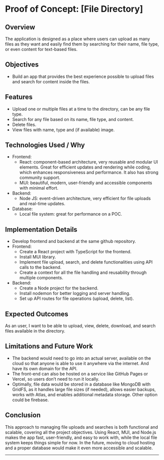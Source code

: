 # Proof of Concept: [File Directory]

## Overview

The application is designed as a place where users can upload as many files as they want and easily find them by searching for their name, file type, or even content for text-based files.

## Objectives

- Build an app that provides the best experience possible to upload files and search for content inside the files.

## Features

- Upload one or multiple files at a time to the directory, can be any file type.
- Search for any file based on its name, file type, and content.
- Delete files.
- View files with name, type and (if available) image.

## Technologies Used / Why

- Frontend:
  - React: component-based architecture, very reusable and modular UI elements. Great for efficient updates and rendering while coding, which enhances responsiveness and performance. It also has strong community support.
  - MUI: beautiful, modern, user-friendly and accessible components with minimal effort.
- Backend:
  - Node JS: event-driven architecture, very efficient for file uploads and real-time updates.
- Database:
  - Local file system: great for performance on a POC.

## Implementation Details

- Develop frontend and backend at the same github repository.
- Frontend:
  - Create a React project with TypeScript for the frontend.
  - Install MUI library.
  - Implement file upload, search, and delete functionalities using API calls to the backend.
  - Create a context for all the file handling and reusability through multiple components.
- Backend:
  - Create a Node project for the backend.
  - Install nodemon for better logging and server handling.
  - Set up API routes for file operations (upload, delete, list).

## Expected Outcomes

As an user, I want to be able to upload, view, delete, download, and search files available in the directory.

## Limitations and Future Work

- The backend would need to go into an actual server, available on the cloud so that anyone is able to use it anywhere via the internet. And have its own domain for the API.
- The front-end can also be hosted on a service like GitHub Pages or Vercel, so users don’t need to run it locally.
- Optimally, file data would be stored in a database like MongoDB with GridFS, as it handles large file sizes (if needed), allows easier backups, works with Atlas, and enables additional metadata storage. Other option could be firebase.

## Conclusion

This approach to managing file uploads and searches is both functional and scalable, covering all the project objectives. Using React, MUI, and Node.js makes the app fast, user-friendly, and easy to work with, while the local file system keeps things simple for now. In the future, moving to cloud hosting and a proper database would make it even more accessible and scalable.

---
